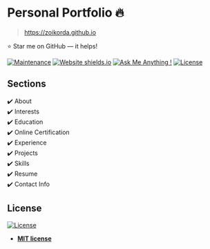 # Personal Portfolio 🔥
> https://zoikorda.github.io

:star: Star me on GitHub — it helps!

[![Maintenance](https://img.shields.io/badge/maintained-yes-green.svg)](https://github.com/zoikorda/zoikorda.github.io/commits/master)
[![Website shields.io](https://img.shields.io/badge/website-up-yellow)](http://zoikorda.github.io/)
[![Ask Me Anything !](https://img.shields.io/badge/ask%20me-linkedin-1abc9c.svg)](https://www.linkedin.com/in/zoikorda/)
[![License](http://img.shields.io/:license-mit-blue.svg?style=flat-square)](http://badges.mit-license.org)

## Sections
✔️ About\
✔️ Interests\
✔️ Education\
✔️ Online Certification\
✔️ Experience\
✔️ Projects \
✔️ Skills \
✔️ Resume\
✔️ Contact Info

## License
[![License](http://img.shields.io/:license-mit-blue.svg?style=flat-square)](http://badges.mit-license.org)

- **[MIT license](http://opensource.org/licenses/mit-license.php)**
